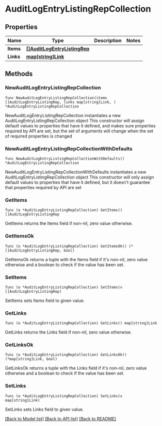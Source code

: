 # AuditLogEntryListingRepCollection

## Properties

Name | Type | Description | Notes
------------ | ------------- | ------------- | -------------
**Items** | [**[]AuditLogEntryListingRep**](AuditLogEntryListingRep.md) |  | 
**Links** | [**map[string]Link**](Link.md) |  | 

## Methods

### NewAuditLogEntryListingRepCollection

`func NewAuditLogEntryListingRepCollection(items []AuditLogEntryListingRep, links map[string]Link, ) *AuditLogEntryListingRepCollection`

NewAuditLogEntryListingRepCollection instantiates a new AuditLogEntryListingRepCollection object
This constructor will assign default values to properties that have it defined,
and makes sure properties required by API are set, but the set of arguments
will change when the set of required properties is changed

### NewAuditLogEntryListingRepCollectionWithDefaults

`func NewAuditLogEntryListingRepCollectionWithDefaults() *AuditLogEntryListingRepCollection`

NewAuditLogEntryListingRepCollectionWithDefaults instantiates a new AuditLogEntryListingRepCollection object
This constructor will only assign default values to properties that have it defined,
but it doesn't guarantee that properties required by API are set

### GetItems

`func (o *AuditLogEntryListingRepCollection) GetItems() []AuditLogEntryListingRep`

GetItems returns the Items field if non-nil, zero value otherwise.

### GetItemsOk

`func (o *AuditLogEntryListingRepCollection) GetItemsOk() (*[]AuditLogEntryListingRep, bool)`

GetItemsOk returns a tuple with the Items field if it's non-nil, zero value otherwise
and a boolean to check if the value has been set.

### SetItems

`func (o *AuditLogEntryListingRepCollection) SetItems(v []AuditLogEntryListingRep)`

SetItems sets Items field to given value.


### GetLinks

`func (o *AuditLogEntryListingRepCollection) GetLinks() map[string]Link`

GetLinks returns the Links field if non-nil, zero value otherwise.

### GetLinksOk

`func (o *AuditLogEntryListingRepCollection) GetLinksOk() (*map[string]Link, bool)`

GetLinksOk returns a tuple with the Links field if it's non-nil, zero value otherwise
and a boolean to check if the value has been set.

### SetLinks

`func (o *AuditLogEntryListingRepCollection) SetLinks(v map[string]Link)`

SetLinks sets Links field to given value.



[[Back to Model list]](../README.md#documentation-for-models) [[Back to API list]](../README.md#documentation-for-api-endpoints) [[Back to README]](../README.md)


